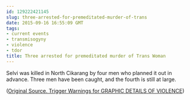 ```yaml
---
id: 129222421145
slug: three-arrested-for-premeditated-murder-of-trans
date: 2015-09-16 16:55:09 GMT
tags:
- current events
- transmisogyny
- violence
- tdor
title: Three arrested for premeditated murder of Trans Woman
---
```

Selvi was killed in North Cikarang by four men who planned it out in advance. Three men have been caught, and the fourth is still at large.

([Original Source. Trigger Warnings for GRAPHIC DETAILS OF VIOLENCE][1])

[1]: http://syx.pw/1UUA6qU